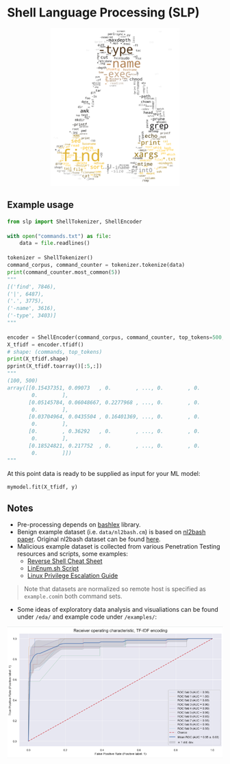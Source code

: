 # Shell Language Processing (SLP)

<p align="center"><img src="img/Tux_wordcloud.png" alt="WordCloud of most common elements" width="300"/>

## Example usage

```python
from slp import ShellTokenizer, ShellEncoder

with open("commands.txt") as file:
    data = file.readlines()

tokenizer = ShellTokenizer()
command_corpus, command_counter = tokenizer.tokenize(data)
print(command_counter.most_common(5))
"""
[('find', 7846),
('|', 6487),
('.', 3775),
('-name', 3616),
('-type', 3403)]
"""

encoder = ShellEncoder(command_corpus, command_counter, top_tokens=500, verbose=False)
X_tfidf = encoder.tfidf()
# shape: (commands, top_tokens)
print(X_tfidf.shape)
pprint(X_tfidf.toarray()[:5,:])
"""
(100, 500)
array([[0.15437351, 0.09073   , 0.        , ..., 0.        , 0.        ,
        0.        ],
       [0.05145784, 0.06048667, 0.2277968 , ..., 0.        , 0.        ,
        0.        ],
       [0.03704964, 0.0435504 , 0.16401369, ..., 0.        , 0.        ,
        0.        ],
       [0.        , 0.36292   , 0.        , ..., 0.        , 0.        ,
        0.        ],
       [0.18524821, 0.217752  , 0.        , ..., 0.        , 0.        ,
        0.        ]])
"""
```

At this point data is ready to be supplied as input for your ML model:

```python
mymodel.fit(X_tfidf, y)
```

## Notes

- Pre-processing depends on [bashlex](https://github.com/idank/bashlex) library.  
- Benign example dataset (i.e. `data/nl2bash.cm`) is based on [nl2bash paper](https://arxiv.org/abs/1802.08979). Original nl2bash dataset can be found [here](https://github.com/TellinaTool/nl2bash).
- Malicious example dataset is collected from various Penetration Testing resources and scripts, some examples:
  - [Reverse Shell Cheat Sheet](https://github.com/swisskyrepo/PayloadsAllTheThings/blob/master/Methodology%20and%20Resources/Reverse%20Shell%20Cheatsheet.md)
  - [LinEnum.sh Script](https://github.com/rebootuser/LinEnum/blob/master/LinEnum.sh)
  - [Linux Privilege Escalation Guide](https://blog.g0tmi1k.com/2011/08/basic-linux-privilege-escalation/)

> Note that datasets are normalized so remote host is specified as `example.com`in both command sets.

- Some ideas of exploratory data analysis and visualiations can be found under `/eda/` and example code under `/examples/`:

<img src="img/roc_tfidf.png" alt="ROC curve for Cross-Validation of TF-IDF encoded data" width="700">
